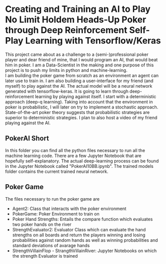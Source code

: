<h1>Creating and Training an AI to Play No Limit Holdem Heads-Up Poker through Deep Reinforcement Self-Play Learning with Tensorflow/Keras </h1>
This project came about as a challenge to a (semi-)professional poker player and dear friend of mine, that I would program an AI, that would beat him in poker. I am a Data-Scientist in the making and one purpose of this project is to push my limits in python and machine-learning. <br>
I am building the poker game from scratch as an environment an agent can later use to train in. I am also building a user-interface for my friend (and myself) to play against the AI. The actual model will be a neural network generated with tensorflow-keras. It is going to learn through deep-reinforcement learning by playing against itself. I start with a deterministic approach (deep-q learning). Taking into account that the environment in poker is probabilistic, I will later on try to implement a stochastic approach. State-of-the-art poker theory suggests that probabilistic strategies are superior to deterministic strategies. I plan to also host a video of my friend playing against the AI. <h2> PokerAI Short </h2>
In this folder you can find all the python files necessary to run all the machine learning code. There are a few Jupyter Notebook that are hopefully self-explanatory. The actual deep-learning process can be found in the Jupyter Notebook called "PokerAI10BB.ipynb". The trained models folder contains the current trained neural network.
<h2> Poker Game </h2>
The files necessary to run the poker game are  
 <ul>
  <li>Agent2: Class that interacts with the poker environment</li>
  <li>PokerGame: Poker Environment to train on</li>
  <li>Poker Hand Strengths: Entails the compare function which evaluates two poker hands on the river</li>
  <li>StrengthEvaluator2: Evaluator Class which can evaluate the hand strengths on all boards and return the players winning and losing probabilities against random hands as well as winning probabilities and standard deviations of avarage hands</li>
  <li>StrengthVillainFlop - StrangthVillainRiver: Jupyter Notebooks on which the strength Evaluator is trained </li>
</ul> 

